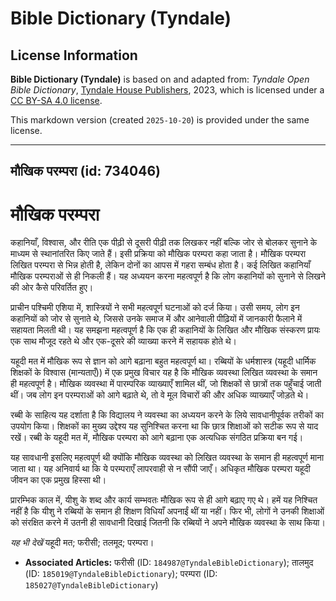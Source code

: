 # Bible Dictionary (Tyndale)

## License Information

**Bible Dictionary (Tyndale)** is based on and adapted from: _Tyndale Open Bible Dictionary_, [Tyndale House Publishers](https://tyndaleopenresources.com/), 2023, which is licensed under a [CC BY-SA 4.0 license](https://creativecommons.org/licenses/by-sa/4.0/legalcode.en).

This markdown version (created `2025-10-20`) is provided under the same license.



--------------------------------

## मौखिक परम्परा (id: 734046)

मौखिक परम्परा
=============

कहानियाँ, विश्वास, और रीति एक पीढ़ी से दूसरी पीढ़ी तक लिखकर नहीं बल्कि जोर से बोलकर सुनाने के माध्यम से स्थानांतरित किए जाते हैं। इसी प्रक्रिया को मौखिक परम्परा कहा जाता है। मौखिक परम्परा लिखित परम्परा से भिन्न होती है, लेकिन दोनों का आपस में गहरा सम्बंध होता है। कई लिखित कहानियाँ मौखिक परम्पराओं से ही निकली हैं। यह अध्ययन करना महत्वपूर्ण है कि लोग कहानियों को सुनाने से लिखने की ओर कैसे परिवर्तित हुए।

प्राचीन पश्चिमी एशिया में, शास्त्रियों ने सभी महत्वपूर्ण घटनाओं को दर्ज किया। उसी समय, लोग इन कहानियों को जोर से सुनाते थे, जिससे उनके समाज में और आनेवाली पीढ़ियों में जानकारी फैलाने में सहायता मिलती थी। यह समझना महत्वपूर्ण है कि एक ही कहानियों के लिखित और मौखिक संस्करण प्रायः एक साथ मौजूद रहते थे और एक\-दूसरे की व्याख्या करने में सहायक होते थे।

यहूदी मत में मौखिक रूप से ज्ञान को आगे बढ़ाना बहुत महत्वपूर्ण था। रब्बियों के धर्मशास्त्र (यहूदी धार्मिक शिक्षकों के विश्वास (मान्यताएँ)) में एक प्रमुख विचार यह है कि मौखिक व्यवस्था लिखित व्यवस्था के समान ही महत्वपूर्ण है। मौखिक व्यवस्था में पारम्परिक व्याख्याएँ शामिल थीं, जो शिक्षकों से छात्रों तक पहुँचाई जाती थीं। जब लोग इन परम्पराओं को आगे बढ़ाते थे, तो वे मूल विचारों की और अधिक व्याख्याएँ जोड़ते थे।

रब्बी के साहित्य यह दर्शाता है कि विद्यालय ने व्यवस्था का अध्ययन करने के लिये सावधानीपूर्वक तरीकों का उपयोग किया। शिक्षकों का मुख्य उद्देश्य यह सुनिश्चित करना था कि छात्र शिक्षाओं को सटीक रूप से याद रखें। रब्बी के यहूदी मत में, मौखिक परम्परा को आगे बढ़ाना एक अत्यधिक संगठित प्रक्रिया बन गई।

यह सावधानी इसलिए महत्वपूर्ण थी क्योंकि मौखिक व्यवस्था को लिखित व्यवस्था के समान ही महत्वपूर्ण माना जाता था। यह अनिवार्य था कि ये परम्पराएँ लापरवाही से न सौंपी जाएँ। अधिकृत मौखिक परम्परा यहूदी जीवन का एक प्रमुख हिस्सा थी।

प्रारम्भिक काल में, यीशु के शब्द और कार्य सम्भवतः मौखिक रूप से ही आगे बढ़ाए गए थे। हमें यह निश्चित नहीं है कि यीशु ने रब्बियों के समान ही शिक्षण विधियाँ अपनाईं थीं या नहीं। फिर भी, लोगों ने उनकी शिक्षाओं को संरक्षित करने में उतनी ही सावधानी दिखाई जितनी कि रब्बियों ने अपने मौखिक व्यवस्था के साथ किया।

*यह भी देखें* यहूदी मत; फरीसी; तलमूद; परम्परा।

* **Associated Articles:** फरीसी (ID: `184987@TyndaleBibleDictionary`); तालमुद (ID: `185019@TyndaleBibleDictionary`); परम्परा (ID: `185027@TyndaleBibleDictionary`)

